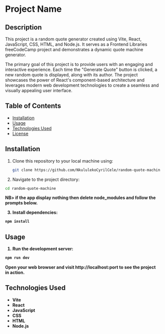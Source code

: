 # Project Name

## Description

This project is a random quote generator created using Vite, React, JavaScript, CSS, HTML, and Node.js. It serves as a Frontend Libraries freeCodeCamp project and demonstrates a dynamic quote machine generator.

The primary goal of this project is to provide users with an engaging and interactive experience. Each time the "Generate Quote" button is clicked, a new random quote is displayed, along with its author. The project showcases the power of React's component-based architecture and leverages modern web development technologies to create a seamless and visually appealing user interface.

## Table of Contents

- [Installation](#installation)
- [Usage](#usage)
- [Technologies Used](#technologies-used)
- [License](#license)

## Installation

1. Clone this repository to your local machine using:

   ```sh
   git clone https://github.com/NkululekoCyrilCele/random-quote-machine.git
   ```

2. Navigate to the project directory:

```sh
cd random-quote-machine
```

<b>NB> if the app display nothing then delete node_modules and follow the prompts below.

3. Install dependencies:

```sh
npm install
```

## Usage

1. Run the development server:

```sh
npm run dev
```

Open your web browser and visit http://localhost:port to see the project in action.

## Technologies Used

- Vite
- React
- JavaScript
- CSS
- HTML
- Node.js
